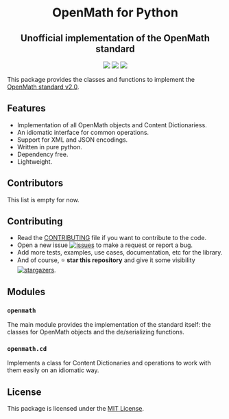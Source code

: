 <hgroup class="no_toc_section">
<h1 align="center">OpenMath for Python</h1>
<h2 align="center">Unofficial implementation of the OpenMath standard</h2>
</hgroup>
<p align="center">
<img src="https://img.shields.io/badge/python-3.10-306998?style=for-the-badge&logo=python&logoColor=ffdc51">
<a role="link" href="https://www.openmath.org"><img src="https://img.shields.io/badge/OpenMath-2.0-5b78fd?style=for-the-badge"></a>
<a role="link" href="https://github.com/MiguelMJ/openmath-for-python/blob/main/LICENSE"><img src="https://img.shields.io/badge/license-MIT-informational?style=for-the-badge"/></a>
</p>

This package provides the classes and functions to implement the [OpenMath standard v2.0](https://openmath.org/standard/om20-2019-07-01/).

## Features

- Implementation of all OpenMath objects and Content Dictionariess.
- An idiomatic interface for common operations.
- Support for XML and JSON encodings.
- Written in pure python.
- Dependency free.
- Lightweight.

## Contributors

This list is empty for now.

## Contributing

- Read the [CONTRIBUTING](https://github.com/MiguelMJ/openmath-for-python/blob/main/CONTRIBURTING.md) file if you want to contribute to the code.
- Open a new issue [![issues](https://img.shields.io/github/issues/MiguelMJ/openmath-for-python?logo=github&style=social)](https://github.com/MiguelMJ/openmath-for-python/issues/new) to make a request or report a bug.
- Add more tests, examples, use cases, documentation, etc for the library.
- And of course, :star: **star this repository** and give it some visibility [![stargazers](https://img.shields.io/github/stars/MiguelMJ/openmath-for-python?logo=github&style=social)](https://github.com/MiguelMJ/openmath-for-python/stargazers).

## Modules

### `openmath`

The main module provides the implementation of the standard itself: the classes for OpenMath objects and the de/serializing functions.

### `openmath.cd`

Implements a class for Content Dictionaries and operations to work with them easily on an idiomatic way.

## License

This package is licensed under the [MIT License](https://github.com/MiguelMJ/openmath-for-python/blob/main/LICENSE).